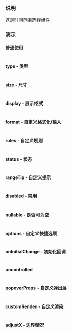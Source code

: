 ### 说明

这是时间范围选择组件

### 演示

#### 普通使用

```js {"codepath": "range.jsx"}
```

#### type - 类型

```js {"codepath": "range-type.jsx"}
```

#### size - 尺寸

```js {"codepath": "range-size.jsx"}
```

#### display - 展示格式

```js {"codepath": "range-display.jsx"}
```

#### format - 自定义格式化/输入

```js {"codepath": "range-format.jsx"}
```

#### rules - 自定义规则

```js {"codepath": "range-rules.jsx"}
```

#### status - 状态

```js {"codepath": "range-status.jsx"}
```

#### rangeTip - 自定义提示

```js {"codepath": "range-rangeTip.jsx"}
```

#### disabled - 禁用

```js {"codepath": "range-disabled.jsx"}
```

#### nullable - 是否可为空

```js {"codepath": "range-nullable.jsx"}
```

#### options - 自定义快捷选项

```js {"codepath": "range-options.jsx"}
```

#### onInitialChange - 初始化回调

```js {"codepath": "range-onInitialChange.jsx"}
```

#### uncontrolled

```js {"codepath": "range-uncontrolled.jsx"}
```

#### popoverProps - 自定义弹出层

```js {"codepath": "range-popoverProps.jsx"}
```

#### customRender - 自定义渲染

```js {"codepath": "range-customRender.jsx"}
```

#### adjustX - 边界情况

```js {"codepath": "range-adjustX.jsx"}
```
